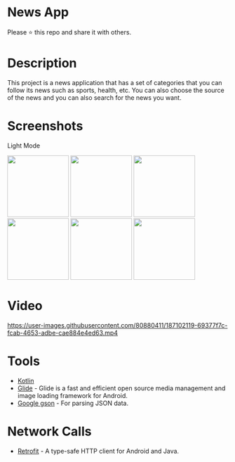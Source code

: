 # News App

Please ⭐️ this repo and share it with others.

# Description
This project is a news application that has a set of categories that you can follow its news such as sports, health, etc.
You can also choose the source of the news and you can also search for the news you want.

# Screenshots
Light Mode

<div>
  <img src="https://user-images.githubusercontent.com/80880411/187100789-2a000022-62f5-4d52-91cd-3e7440d6d9cc.png"  width="140">
  <img src="https://user-images.githubusercontent.com/80880411/187100806-811aa83f-7f89-458d-9ebe-8ace2e7dbf9c.png"  width="140">
  <img src="https://user-images.githubusercontent.com/80880411/187100831-528a3009-99b4-4726-932a-2d55e5ee87e2.png"  width="140">
  <img src="https://user-images.githubusercontent.com/80880411/187100846-e1951dba-b8ca-4f36-8ee4-7f7f5fdd6664.png"  width="140">
  <img src="https://user-images.githubusercontent.com/80880411/187100884-ac87e625-553f-445b-a4ff-aa26bcafa2a4.png"  width="140">
  <img src="https://user-images.githubusercontent.com/80880411/187100918-191cb68b-dd76-430a-9874-d35b0bddff19.png"  width="140">
</div>

# Video
https://user-images.githubusercontent.com/80880411/187102119-69377f7c-fcab-4653-adbe-cae884e4ed63.mp4


# Tools
* [Kotlin](https://kotlinlang.org/) 
* [Glide](https://github.com/bumptech/glide) - Glide is a fast and efficient open source media management and image loading framework for Android.
* [Google gson](https://github.com/google/gson) - For parsing JSON data.


# Network Calls
* [Retrofit](https://square.github.io/retrofit/) - A type-safe HTTP client for Android and Java.
